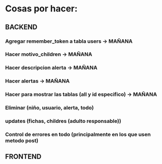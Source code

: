 # Cosas por hacer: 

## BACKEND

### Agregar remember_token a tabla users -> MAÑANA
### Hacer motivo_children -> MAÑANA
### Hacer descripcion alerta -> MAÑANA
### Hacer alertas -> MAÑANA
### Hacer para mostrar las tablas (all y id especifico) -> MAÑANA
### Eliminar (niño, usuario, alerta, todo)
### updates (fichas, childres (adulto responsable))
### Control de errores en todo (principalmente en los que usen metodo post)

## FRONTEND